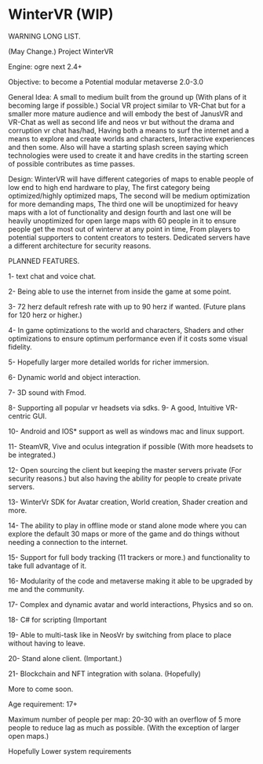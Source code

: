# WinterVR (WIP)

WARNING LONG LIST.

(May Change.) Project WinterVR

Engine: ogre next 2.4+

Objective: to become a Potential modular metaverse 2.0-3.0

General Idea: A small to medium built from the ground up (With plans of it becoming large if possible.) Social VR project similar to VR-Chat but for a smaller more mature audience and will embody the best of JanusVR and VR-Chat as well as second life and neos vr but without the drama and corruption vr chat has/had, Having both a means to surf the internet and a means to explore and create worlds and characters, Interactive experiences and then some. Also will have a starting splash screen saying which technologies were used to create it and have credits in the starting screen of possible contributes as time passes.

Design: WinterVR will have different categories of maps to enable people of low end to high end hardware to play, The first category being optimized/highly optimized maps, The second will be medium optimization for more demanding maps, The third one will be unoptimized for heavy maps with a lot of functionality and design fourth and last one will be heavily unoptimized for open large maps with 60 people in it to ensure people get the most out of wintervr at any point in time, From players to potential supporters to content creators to testers. Dedicated servers have a different architecture for security reasons.

PLANNED FEATURES.

1- text chat and voice chat.

2- Being able to use the internet from inside the game at some point.

3- 72 herz default refresh rate with up to 90 herz if wanted. (Future plans for 120 herz or higher.)

4- In game optimizations to the world and characters, Shaders and other optimizations to ensure optimum performance even if it costs some visual fidelity.

5- Hopefully larger more detailed worlds for richer immersion.

6- Dynamic world and object interaction.

7- 3D sound with Fmod.

8- Supporting all popular vr headsets via sdks.
9- A good, Intuitive VR-centric GUI. 

10- Android and IOS* support as well as windows mac and linux support. 

11- SteamVR, Vive and oculus integration if possible (With more headsets to be integrated.)

12- Open sourcing the client but keeping the master servers private (For security reasons.) but also having the ability for people to create private servers.

13- WinterVr SDK for Avatar creation, World creation, Shader creation and more.

14- The ability to play in offline mode or stand alone mode where you can explore the default 30 maps or more of the game and do things without needing a connection to the internet.

15- Support for full body tracking (11 trackers or more.) and functionality to take full advantage of it.

16- Modularity of the code and metaverse making it able to be upgraded by me and the community.

17- Complex and dynamic avatar and world interactions, Physics and so on.

18- C# for scripting (Important

19- Able to multi-task like in NeosVr by switching from place to place without having to leave.

20- Stand alone client. (Important.)

21- Blockchain and NFT integration with solana. (Hopefully)

More to come soon.

Age requirement: 17+

Maximum number of people per map: 20-30 with an overflow of 5 more people to reduce lag as much as possible. (With the exception of larger open maps.)

Hopefully Lower system requirements 

